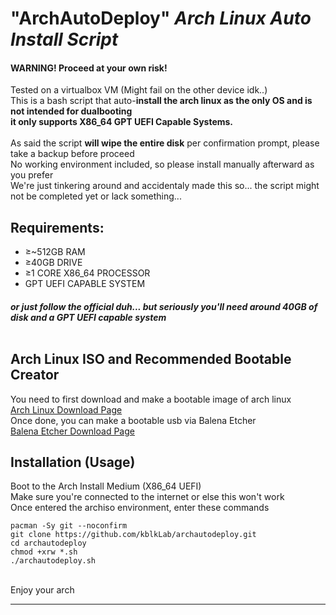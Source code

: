 # "ArchAutoDeploy" _Arch Linux Auto Install Script_
#### WARNING! Proceed at your own risk!<br>
Tested on a virtualbox VM (Might fail on the other device idk..)<br>
This is a bash script that auto-**install the arch linux as the only OS and is not intended for dualbooting**<br>
**it only supports X86_64 GPT UEFI Capable Systems.**<br><br>
As said the script **will wipe the entire disk** per confirmation prompt, please take a backup before proceed<br>
No working environment included, so please install manually afterward as you prefer<br>
We're just tinkering around and accidentaly made this so... the script might not be completed yet or lack something...
## Requirements:
- ≥~512GB RAM
- ≥40GB DRIVE
- ≥1 CORE X86_64 PROCESSOR
- GPT UEFI CAPABLE SYSTEM
##### or just follow the official duh... but seriously you'll need around 40GB of disk and a GPT UEFI capable system<br><br>
## Arch Linux ISO and Recommended Bootable Creator
You need to first download and make a bootable image of arch linux<br>
[Arch Linux Download Page](https://archlinux.org/download/)<br>
Once done, you can make a bootable usb via Balena Etcher<br>
[Balena Etcher Download Page](https://www.balena.io/etcher/)<br>
## Installation (Usage)
Boot to the Arch Install Medium (X86_64 UEFI)
<br>Make sure you're connected to the internet or else this won't work
<br>Once entered the archiso environment, enter these commands
```
pacman -Sy git --noconfirm
git clone https://github.com/kblkLab/archautodeploy.git
cd archautodeploy
chmod +xrw *.sh
./archautodeploy.sh
```
<br>Enjoy your arch<br>
___
